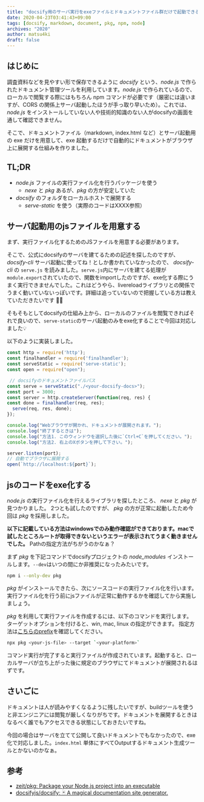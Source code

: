 ```yaml
---
title: "docsify用のサーバ実行をexeファイルとドキュメントファイル群だけで起動できるようにする"
date: 2020-04-23T03:41:43+09:00
tags: [docsify, markdown, document, pkg, npm, node]
archives: "2020"
author: matsu4ki
draft: false
---
```


## はじめに

調査資料などを見やすい形で保存できるように _docsify_ という、_node.js_ で作られたドキュメント管理ツールを利用しています。_node.js_ で作られているので、ローカルで閲覧する際にはもちろん npm コマンドが必要です（厳密には違いますが、CORS の関係上サーバ起動したほうが手っ取り早いため）。これでは、_node.js_ をインストールしていない人や技術的知識のない人がdocsifyの画面を通して確認できません。

そこで、ドキュメントファイル（markdown, index.html など）とサーバ起動用の exe だけを用意して、exe 起動するだけで自動的にドキュメントがブラウザ上に展開する仕組みを作りました。

## TL;DR

- _node.js_ ファイルの実行ファイル化を行うパッケージを使う
  - _nexe_ と _pkg_ あるが、_pkg_ の方が安定していた
- _docsify_ のフォルダをローカルホストで展開する
  - _serve-static_ を使う（実際のコードはXXXX参照）


## サーバ起動用のjsファイルを用意する

まず、実行ファイル化するためのJSファイルを用意する必要があります。

そこで、公式にdocsifyのサーバを建てるための記述を探したのですが、_docsify-cli_ サーバ起動に使ってね！としか書かれていなかったので、 _docsify-cli_ の `serve.js` を読みました。`serve.js`内にサーバを建てる処理が`module.export`されていたので、関数をimportしたのですが、exe化する際にうまく実行できませんでした。これはどうやら、livereloadライブラリとの関係でうまく動いていないっぽいです。詳細は追っていないので把握している方は教えていただきたいです 🙇‍♂️

そもそもとしてdocsifyの仕組み上から、ローカルのファイルを閲覧できればそれで良いので、`serve-static`のサーバ起動のみをexe化することで今回は対応しました💡

以下のように実装しました。

```js
const http = require('http');
const finalhandler = require('finalhandler');
const serveStatic = require('serve-static');
const open = require("open");

 // docsifyのドキュメントファイルパス
const serve = serveStatic("./<your-docsify-docs>");
const port = 3000;
const server = http.createServer(function(req, res) {
const done = finalhandler(req, res);
  serve(req, res, done);
});

console.log("Webブラウザが開かれ、ドキュメントが展開されます。");
console.log("終了するときは");
console.log("方法1. このウィンドウを選択した後に`Ctrl+C`を押してください。");
console.log("方法2. 右上のXボタンを押して下さい。");

server.listen(port);
// 自動でブラウザに展開する
open(`http://localhost:${port}`);
```

## jsのコードをexe化する

_node.js_ の実行ファイル化を行えるライブラリを探したところ、 _nexe_ と _pkg_ が見つかりました。
2つとも試したのですが、 _pkg_ の方が正常に起動したため今回は _pkg_ を採用しました。

**以下に記載している方法はwindowsでのみ動作確認ができております。macで試したところルートが取得できないというエラーが表示されてうまく動きませんでした。** Pathの指定方法がちがうのかなぁ？

まず _pkg_ を下記コマンドでdocsifyプロジェクトの *node_modules* インストールします。`--dev`はいつの間にか非推奨になったみたいです。

```sh
npm i --only-dev pkg
```

_pkg_ がインストールできたら、次にソースコードの実行ファイル化を行います。実行ファイル化を行う前にjsファイルが正常に動作するかを確認してから実施しましょう。

_pkg_ を利用して実行ファイルを作成するには、以下のコマンドを実行します。
ターゲットオプションを付けると、win, mac, linux の指定ができます。
指定方法は[こちらのprefix](https://github.com/zeit/pkg#targets)を確認してください。

```sh
npx pkg <your-js-file> --target `<your-platform>`
```

コマンド実行が完了すると実行ファイルが作成されています。起動すると、ローカルサーバが立ち上がった後に規定のブラウザにてドキュメントが展開されるはずです。

## さいごに

ドキュメントは人が読みやすくなるように残したいですが、buildツールを使うと非エンジニアには閲覧が厳しくなりがちです。ドキュメントを展開するときはなるべく誰でもアクセスできる状態にしておきたいですね。

今回の場合はサーバを立てて公開して良いドキュメントでもなかったので、exe化で対応しました。`index.html` 単体にすべてOutputするドキュメント生成ツールとかないのかなぁ。

## 参考

- [zeit/pkg: Package your Node.js project into an executable](https://github.com/zeit/pkg)
- [docsifyjs/docsify: 🃏 A magical documentation site generator.](https://github.com/docsifyjs/docsify)